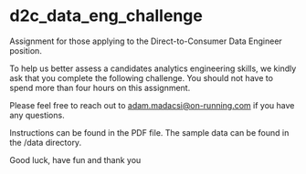 # d2c_data_eng_challenge
Assignment for those applying to the Direct-to-Consumer Data Engineer position.

To help us better assess a candidates analytics engineering skills, we kindly ask that you complete the following challenge. You should not have to spend more than four hours on this assignment.

Please feel free to reach out to adam.madacsi@on-running.com if you have any questions.

Instructions can be found in the PDF file. The sample data can be found in the /data directory.

Good luck, have fun and thank you
